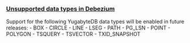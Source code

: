 
### [Unsupported data types in Debezium](https://docs.yugabyte.com/preview/explore/change-data-capture/debezium-connector-yugabytedb/#unsupported-data-types-in-debezium)
Support for the following YugabyteDB data types will be enabled in future releases:
	-   BOX
	-   CIRCLE
	-   LINE
	-   LSEG
	-   PATH
	-   PG_LSN
	-   POINT
	-   POLYGON
	-   TSQUERY
	-   TSVECTOR
	-   TXID_SNAPSHOT

